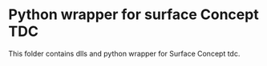 #  Python wrapper for surface Concept TDC

This folder contains dlls and python wrapper for Surface Concept tdc.
